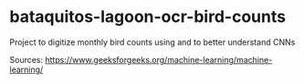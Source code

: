 # bataquitos-lagoon-ocr-bird-counts 
Project to digitize monthly bird counts using and to better understand CNNs

Sources: 
https://www.geeksforgeeks.org/machine-learning/machine-learning/


